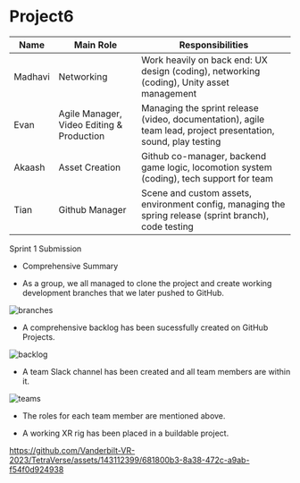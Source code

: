 # Project6


Name | Main Role | Responsibilities 
--- | --- | ---
Madhavi | Networking | Work heavily on back end: UX design (coding), networking (coding), Unity asset management
Evan | Agile Manager, Video Editing & Production | Managing the sprint release (video, documentation), agile team lead, project presentation, sound, play testing
Akaash | Asset Creation | Github co-manager, backend game logic, locomotion system (coding), tech support for team
Tian | Github Manager | Scene and custom assets, environment config, managing the spring release (sprint branch), code testing

Sprint 1 Submission

- Comprehensive Summary

- As a group, we all managed to clone the project and create working development branches that we later pushed to GitHub.
  
![branches](https://github.com/Vanderbilt-VR-2023/TetraVerse/assets/143112399/1ec03083-9368-4a51-846f-6a789b520884)

- A comprehensive backlog has been sucessfully created on GitHub Projects.
  
![backlog](https://github.com/Vanderbilt-VR-2023/TetraVerse/assets/143112399/d84fc16c-8eab-4127-aab2-4ec38b7b962d)

- A team Slack channel has been created and all team members are within it.
  
![teams](https://github.com/Vanderbilt-VR-2023/TetraVerse/assets/143112399/4167cb39-58e1-4e45-83af-7179f1d524fe)

- The roles for each team member are mentioned above.
  

- A working XR rig has been placed in a buildable project.
  

https://github.com/Vanderbilt-VR-2023/TetraVerse/assets/143112399/681800b3-8a38-472c-a9ab-f54f0d924938
